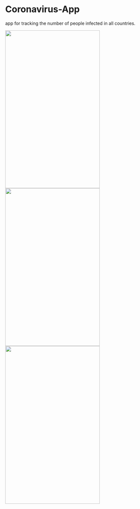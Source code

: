 # Coronavirus-App

app for tracking the number of people infected in all countries.

<img src="https://user-images.githubusercontent.com/86576304/123620546-a5ed5880-d80a-11eb-8f2d-19b7625ffd09.png" width="300" height="500"> <img src="https://user-images.githubusercontent.com/86576304/123620584-b0a7ed80-d80a-11eb-9833-3f18929967f1.png" width="300" height="500"> <img src="https://user-images.githubusercontent.com/86576304/123620606-b6053800-d80a-11eb-9691-defdd52fda30.png" width="300" height="500">

